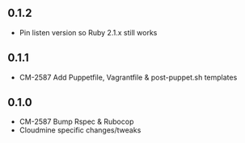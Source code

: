 ## 0.1.2

* Pin listen version so Ruby 2.1.x still works

## 0.1.1

* CM-2587 Add Puppetfile, Vagrantfile & post-puppet.sh templates

## 0.1.0

* CM-2587 Bump Rspec & Rubocop
* Cloudmine specific changes/tweaks

